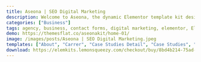 ```yaml
---
title: Aseona | SEO Digital Marketing
description: Welcome to Aseona, the dynamic Elementor template kit designed for SEO and digital marketing agencies. Elevate your online presence with our captivating and functional templates. Seamlessly merging aesthetics and functionality, Aseona offers a variety of layouts tailored to showcase your digital marketing services, SEO expertise, and strategic solutions. Utilize Elementor's intuitive drag-and-drop editor to personalize fonts, colors, and arrangements. Whether you're spotlighting SEO campaigns, content marketing strategies, or analytics services, Aseona ensures an engaging browsing experience. Transform your website into a hub of digital marketing excellence with Aseona – the ultimate Elementor template kit for SEO and marketing ventures. Elevate your online presence and drive success today.
categories: ["Business"]
tags: agency, business, contact forms, digital marketing, elementor, Elementor Pro, illustrations, marketing agency, online marketing, SEM, seo, social media, template kit, wordpress template
demo: https://themesflat.co/aseonakit/home-01/
image: /images/posts/Aseona | SEO Digital Marketing.jpeg
templates: ["About", "Carrer", "Case Studies Detail", "Case Studies", "Client", "Contact Us", "Faqs", "Footer Style 01", "Form Benefit Home 01", "Form Contact Us", "Form Footer", "Form Home 03", "Form Team Single", "Global", "Header Style 01", "Header Style 02", "Home 01", "Home 02", "Home 03", "Our Services", "Our Team", "Pricing Plan", "Services Detail", "Team Single", "Template Case Studies", "Template Pricing Home 01", "Template Services Home 02", "Template Services", "Template Testimonial Home 01", "Template Testimonial Home 02"]
download: https://elemkits.lemonsqueezy.com/checkout/buy/8bd4b214-75ad-4cc4-9821-6a01f1c29c03
---
```

